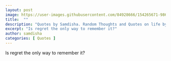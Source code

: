 ```yaml
---
layout: post
image: https://user-images.githubusercontent.com/84928666/154265671-9863b870-8641-4473-920f-0e292cff93a1.jpg
title:  ""
description: "Quotes by Samdisha. Random Thoughts and Quotes on life by Samdisha Khunger."
excerpt: "Is regret the only way to remember it?"
author: samdisha
categories: [ Quotes ]
---
```


Is regret the only way to remember it?